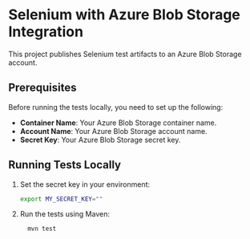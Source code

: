 # Selenium with Azure Blob Storage Integration

This project publishes Selenium test artifacts to an Azure Blob Storage account. 

## Prerequisites

Before running the tests locally, you need to set up the following:

- **Container Name**: Your Azure Blob Storage container name.
- **Account Name**: Your Azure Blob Storage account name.
- **Secret Key**: Your Azure Blob Storage secret key.

## Running Tests Locally

1. Set the secret key in your environment:
   ```bash
   export MY_SECRET_KEY=""
2. Run the tests using Maven:
   ```bash
     mvn test
